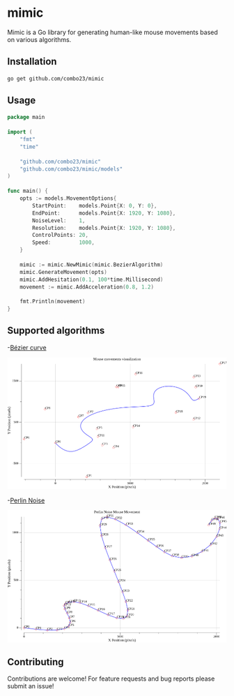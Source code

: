 # mimic

Mimic is a Go library for generating human-like mouse movements based on various algorithms.

## Installation

```bash
go get github.com/combo23/mimic
```

## Usage

~~~go
package main

import (
	"fmt"
	"time"

	"github.com/combo23/mimic"
	"github.com/combo23/mimic/models"
)

func main() {
	opts := models.MovementOptions{
		StartPoint:    models.Point{X: 0, Y: 0},
		EndPoint:      models.Point{X: 1920, Y: 1080},
		NoiseLevel:    1,
		Resolution:    models.Point{X: 1920, Y: 1080},
		ControlPoints: 20,
		Speed:         1000,
	}

	mimic := mimic.NewMimic(mimic.BezierAlgorithm)
	mimic.GenerateMovement(opts)
	mimic.AddHesitation(0.1, 100*time.Millisecond)
	movement := mimic.AddAcceleration(0.8, 1.2)

	fmt.Println(movement)
}
~~~

## Supported algorithms

-[Bézier curve](https://en.wikipedia.org/wiki/B%C3%A9zier_curve)

![Bézier curve visualization](img/bezier.png)

-[Perlin Noise](https://en.wikipedia.org/wiki/Perlin_noise)

![Perlin noise visualization](img/perlin.png)

## Contributing

Contributions are welcome! For feature requests and bug reports please submit an issue!